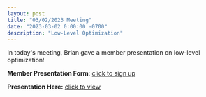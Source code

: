 ```yaml
---
layout: post
title: "03/02/2023 Meeting"
date: "2023-03-02 0:00:00 -0700"
description: "Low-Level Optimization"
---
```

In today's meeting, Brian gave a member presentation on low-level optimization!

**Member Presentation Form**: [click to sign up](https://tinyurl.com/lhscsmember23)

**Presentation Here:** [click to view](https://docs.google.com/presentation/d/1nKomSfCP34iJBr6ixbnfwiYFeZVOnBFgMVKhHRsZSkw/edit?usp=sharing)
